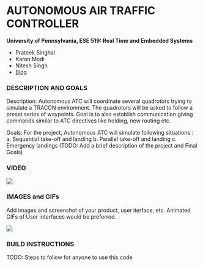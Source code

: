 AUTONOMOUS AIR TRAFFIC CONTROLLER
============

**University of Pennsylvania, ESE 519: Real Time and Embedded Systems**

* Prateek Singhal
* Karan Modi
* Nitesh Singh
* [Blog](https://devpost.com/software/autonomous-air-traffic-controller-pg62u5)

### DESCRIPTION AND GOALS

Description: Autonomous ATC will coordinate several quadrotors trying to simulate a TRACON environment. The quadrotors will be asked to follow a preset series of waypoints. Goal is to also establish communication giving commands similar to ATC directives like holding, new routing etc.

Goals: For the project, Autonomous ATC will simulate following situations :
a. Sequential take-off and landing
b. Parallel take-off and landing
c. Emergency landings
(TODO: Add a brief description of the project and Final Goals)

### VIDEO
![](https://www.youtube.com/playlist?list=PLuWLqb5ctXWFwknlIJluRaV9K4BDzSD1n)

### IMAGES and GIFs
Add images and screenshot of your product, user iterface, etc. Animated GIFs of User interfaces would be preferred.

![](images/animated.gif)

### BUILD INSTRUCTIONS
TODO: Steps to follow for anyone to use this code

